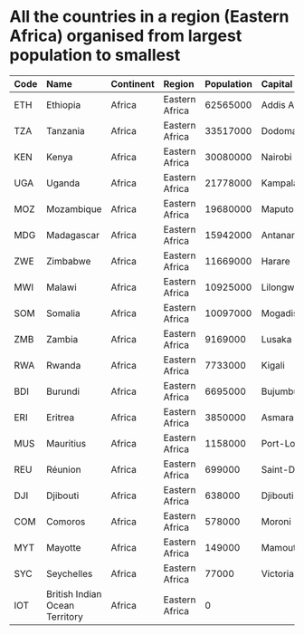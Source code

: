 # All the countries in a region (Eastern Africa) organised from largest population to smallest

| Code | Name | Continent | Region | Population | Capital |
| :--- | :--- | :--- | :--- | :--- | :--- |
|ETH|Ethiopia|Africa|Eastern Africa|62565000|Addis Abeba|
|TZA|Tanzania|Africa|Eastern Africa|33517000|Dodoma|
|KEN|Kenya|Africa|Eastern Africa|30080000|Nairobi|
|UGA|Uganda|Africa|Eastern Africa|21778000|Kampala|
|MOZ|Mozambique|Africa|Eastern Africa|19680000|Maputo|
|MDG|Madagascar|Africa|Eastern Africa|15942000|Antananarivo|
|ZWE|Zimbabwe|Africa|Eastern Africa|11669000|Harare|
|MWI|Malawi|Africa|Eastern Africa|10925000|Lilongwe|
|SOM|Somalia|Africa|Eastern Africa|10097000|Mogadishu|
|ZMB|Zambia|Africa|Eastern Africa|9169000|Lusaka|
|RWA|Rwanda|Africa|Eastern Africa|7733000|Kigali|
|BDI|Burundi|Africa|Eastern Africa|6695000|Bujumbura|
|ERI|Eritrea|Africa|Eastern Africa|3850000|Asmara|
|MUS|Mauritius|Africa|Eastern Africa|1158000|Port-Louis|
|REU|Réunion|Africa|Eastern Africa|699000|Saint-Denis|
|DJI|Djibouti|Africa|Eastern Africa|638000|Djibouti|
|COM|Comoros|Africa|Eastern Africa|578000|Moroni|
|MYT|Mayotte|Africa|Eastern Africa|149000|Mamoutzou|
|SYC|Seychelles|Africa|Eastern Africa|77000|Victoria|
|IOT|British Indian Ocean Territory|Africa|Eastern Africa|0| |
